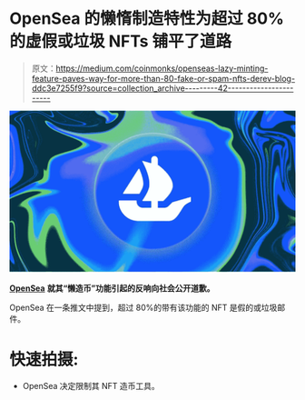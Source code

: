 # OpenSea 的懒惰制造特性为超过 80%的虚假或垃圾 NFTs 铺平了道路

> 原文：<https://medium.com/coinmonks/openseas-lazy-minting-feature-paves-way-for-more-than-80-fake-or-spam-nfts-derev-blog-ddc3e7255f9?source=collection_archive---------42----------------------->

![](img/d95f9b3b164a7331fbc12a36db190d0b.png)

[**OpenSea**](https://derev.co/reviews/opensea) **就其“懒造币”功能引起的反响向社会公开道歉。**

OpenSea 在一条推文中提到，超过 80%的带有该功能的 NFT 是假的或垃圾邮件。

# 快速拍摄:

*   OpenSea 决定限制其 NFT 造币工具。